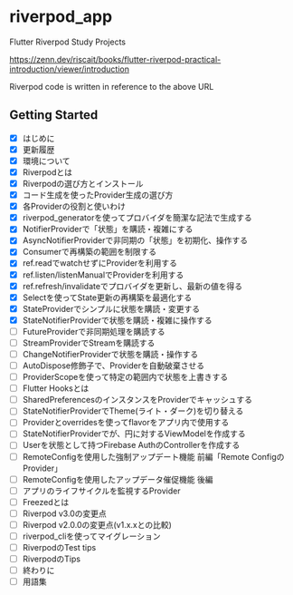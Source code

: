 # riverpod_app

Flutter Riverpod Study Projects

https://zenn.dev/riscait/books/flutter-riverpod-practical-introduction/viewer/introduction

Riverpod code is written in reference to the above URL

## Getting Started

- [x] はじめに
- [x] 更新履歴
- [x] 環境について
- [x] Riverpodとは
- [x] Riverpodの選び方とインストール
- [x] コード生成を使ったProvider生成の選び方
- [x] 各Providerの役割と使いわけ
- [x] riverpod_generatorを使ってプロバイダを簡潔な記法で生成する
- [x] NotifierProviderで「状態」を購読・複雑にする
- [x] AsyncNotifierProviderで非同期の「状態」を初期化、操作する
- [x] Consumerで再構築の範囲を制限する
- [x] ref.readでwatchせずにProviderを利用する
- [x] ref.listen/listenManualでProviderを利用する
- [x] ref.refresh/invalidateでプロバイダを更新し、最新の値を得る
- [x] Selectを使ってState更新の再構築を最適化する
- [x] StateProviderでシンプルに状態を購読・変更する
- [x] StateNotifierProviderで状態を購読・複雑に操作する
- [ ] FutureProviderで非同期処理を購読する
- [ ] StreamProviderでStreamを購読する
- [ ] ChangeNotifierProviderで状態を購読・操作する
- [ ] AutoDispose修飾子で、Providerを自動破棄させる
- [ ] ProviderScopeを使って特定の範囲内で状態を上書きする
- [ ] Flutter Hooksとは
- [ ] SharedPreferencesのインスタンスをProviderでキャッシュする
- [ ] StateNotifierProviderでTheme(ライト・ダーク)を切り替える
- [ ] Providerとoverridesを使ってflavorをアプリ内で使用する
- [ ] StateNotifierProviderでが、円に対するViewModelを作成する
- [ ] Userを状態として持つFirebase AuthのControllerを作成する
- [ ] RemoteConfigを使用した強制アップデート機能 前編「Remote ConfigのProvider」
- [ ] RemoteConfigを使用したアップデータ催促機能 後編
- [ ] アプリのライフサイクルを監視するProvider
- [ ] Freezedとは
- [ ] Riverpod v3.0の変更点
- [ ] Riverpod v2.0.0の変更点(v1.x.xとの比較)
- [ ] riverpod_cliを使ってマイグレーション
- [ ] RiverpodのTest tips
- [ ] RiverpodのTips
- [ ] 終わりに
- [ ] 用語集
